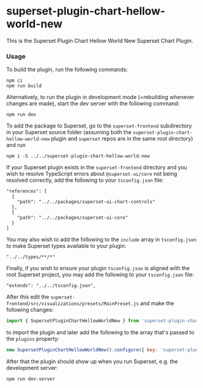 # superset-plugin-chart-hellow-world-new

This is the Superset Plugin Chart Hellow World New Superset Chart Plugin.

### Usage

To build the plugin, run the following commands:

```
npm ci
npm run build
```

Alternatively, to run the plugin in development mode (=rebuilding whenever changes are made), start the dev server with the following command:

```
npm run dev
```

To add the package to Superset, go to the `superset-frontend` subdirectory in your Superset source folder (assuming both the `superset-plugin-chart-hellow-world-new` plugin and `superset` repos are in the same root directory) and run
```
npm i -S ../../superset-plugin-chart-hellow-world-new
```

If your Superset plugin exists in the `superset-frontend` directory and you wish to resolve TypeScript errors about `@superset-ui/core` not being resolved correctly, add the following to your `tsconfig.json` file:

```
"references": [
  {
    "path": "../../packages/superset-ui-chart-controls"
  },
  {
    "path": "../../packages/superset-ui-core"
  }
]
```

You may also wish to add the following to the `include` array in `tsconfig.json` to make Superset types available to your plugin:

```
"../../types/**/*"
```

Finally, if you wish to ensure your plugin `tsconfig.json` is aligned with the root Superset project, you may add the following to your `tsconfig.json` file:

```
"extends": "../../tsconfig.json",
```

After this edit the `superset-frontend/src/visualizations/presets/MainPreset.js` and make the following changes:

```js
import { SupersetPluginChartHellowWorldNew } from 'superset-plugin-chart-hellow-world-new';
```

to import the plugin and later add the following to the array that's passed to the `plugins` property:
```js
new SupersetPluginChartHellowWorldNew().configure({ key: 'superset-plugin-chart-hellow-world-new' }),
```

After that the plugin should show up when you run Superset, e.g. the development server:

```
npm run dev-server
```

